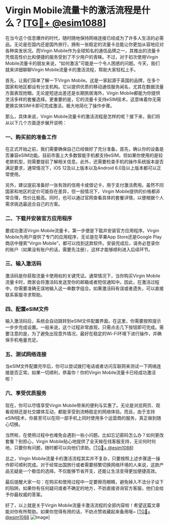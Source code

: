# Virgin Mobile流量卡的激活流程是什么？[[TG💪+ @esim1088](https://t.me/s/esim1088)]

在当今这个信息爆炸的时代，随时随地保持网络连接已经成为了许多人生活的必需品。无论是在国内还是国外旅行，拥有一张稳定的流量卡总能让你更加从容地应对各种突发状况。而Virgin Mobile作为全球知名的通信品牌之一，其推出的流量卡凭借高性价比和便捷的服务受到了不少用户的青睐。不过，对于初次使用Virgin Mobile流量卡的朋友来说，“如何激活”可能是一个令人困惑的问题。今天，我们就来详细聊聊Virgin Mobile流量卡的激活流程，帮助大家轻松上手。

首先，让我们简单了解一下Virgin Mobile。这是一家起源于英国的品牌，在多个国家和地区都设有分支机构。它以提供优质的移动通信服务闻名，尤其在数据流量方面表现抢眼。无论是短途出差还是长期旅居海外，Virgin Mobile都能为你提供灵活多样的套餐选择。更重要的是，它的流量卡支持eSIM技术，这意味着你无需更换实体SIM卡即可完成激活，极大地简化了操作步骤。

那么，具体来说，Virgin Mobile流量卡的激活流程是怎样的呢？接下来，我们将从以下几个方面逐步展开说明：

### **一、购买前的准备工作**
在正式开始之前，我们需要确保自己已经做好了充分准备。首先，确认你的设备是否兼容eSIM功能。目前市面上大多数智能手机都支持eSIM，但如果你使用的是较老款机型，则需要提前了解相关信息。此外，还需要检查手机的操作系统版本是否满足要求，通常情况下，iOS 12及以上版本以及Android 6.0及以上版本都可以正常使用。

另外，建议提前准备好一张有效的信用卡或借记卡，用于支付激活费用。虽然不同国家和地区的定价可能存在差异，但一般情况下，Virgin Mobile提供的价格都非常合理，性价比极高。同时，也可以通过官网查看具体的套餐详情，以便根据个人需求挑选最适合自己的方案。

### **二、下载并安装官方应用程序**
要成功激活Virgin Mobile流量卡，第一步便是下载并安装官方应用程序。Virgin Mobile为用户提供了专门的应用程序，无论是在苹果App Store还是Google Play商店中搜索“Virgin Mobile”，都可以找到这款软件。安装完成后，请务必登录你的账户（如果没有账户的话，需要先注册），这样才能够顺利进入后续环节。

### **三、输入激活码**
激活码是你获取流量卡使用权的关键凭证。通常情况下，当你购买Virgin Mobile流量卡时，商家会将激活码发送至你的邮箱或者短信通知中。因此，在激活过程中，你需要准确无误地输入这一串数字组合。如果激活码有误或者遗失，可以直接联系客服寻求帮助。

### **四、配置eSIM文件**
输入激活码后，系统会自动跳转到eSIM文件配置界面。在这里，你需要按照提示一步步完成设置。一般来说，这个过程非常直观，只需点击几下按钮即可完成。需要注意的是，为了避免出现意外情况，最好在稳定的Wi-Fi环境下进行操作，并确保手机电量充足。

### **五、测试网络连接**
当eSIM文件配置完毕后，你可以尝试拨打电话或者访问互联网来测试一下网络连接是否正常。如果一切顺利，恭喜你！你的Virgin Mobile流量卡已经成功激活啦！

### **六、享受优质服务**
现在，你可以尽情享受Virgin Mobile带来的便利与实惠了。无论是浏览网页、观看视频还是社交媒体互动，都能享受到流畅稳定的网络体验。而且，由于支持eSIM技术，你甚至可以在同一部手机上同时使用多个运营商的服务，真正做到随心切换。

当然啦，在使用过程中也难免会遇到一些小问题。比如忘记密码怎么办？如何更改套餐？别担心，Virgin Mobile贴心地提供了全天候在线客服支持，无论何时何地，只要你有问题，随时都可以向他们求助。[[TG💪+ @esim1088](https://t.me/s/esim1088)]

总之，Virgin Mobile流量卡的激活流程其实并不复杂，只要按照上述步骤逐一操作即可顺利完成。对于经常出国旅行或者需要频繁切换网络环境的人来说，这款产品无疑是一个极佳的选择。不仅能够节省开支，还能让生活变得更加便捷高效。

最后提醒大家一句：在购买和使用过程中一定要擦亮眼睛，避免掉入不法分子设下的陷阱。如果你有任何疑问或者不确定的地方，不妨直接咨询官方客服，他们会给予你最权威的答案。

好了，以上就是关于Virgin Mobile流量卡激活流程的全部内容啦！希望这篇文章能对你有所帮助。如果你觉得有用的话，不妨点赞收藏起来备用哦~ [[TG💪+ @esim1088](https://t.me/s/esim1088) ![Image](https://i.postimg.cc/4NQfJmqS/Snipaste-2025-05-13-00-14-12.png)]